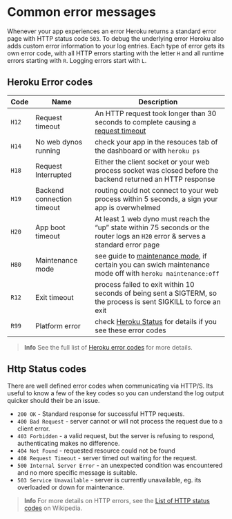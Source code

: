 # Common error messages 

  Whenever your app experiences an error Heroku returns a standard error page with HTTP status code `503`. To debug the underlying error Heroku also adds custom error information to your log entries. Each type of error gets its own error code, with all HTTP errors starting with the letter `H` and all runtime errors starting with `R`. Logging errors start with `L`.

## Heroku Error codes

| Code | Name | Description |
| -- | -- | -- |
| `H12` | Request timeout | An HTTP request took longer than 30 seconds to complete causing a [request timeout](https://devcenter.heroku.com/articles/request-timeout)
| `H14` | No web dynos running | check your app in the resouces tab of the dashboard or with `heroku ps`
| `H18` | Request Interrupted | Either the client socket or your web process socket was closed before the backend returned an HTTP response
| `H19` | Backend connection timeout | routing could not connect to your web process within 5 seconds, a sign your app is overwhelmed
| `H20` | App boot timeout | At least 1 web dyno must reach the “up” state within 75 seconds or the router logs an `H20` error & serves a standard error page
| `H80` | Maintenance mode | see guide to [maintenance mode](https://devcenter.heroku.com/articles/maintenance-mode), if certain you can swich maintenance mode off with `heroku maintenance:off`
| `R12` | Exit timeout |  process failed to exit within 10 seconds of being sent a SIGTERM, so the process is sent SIGKILL to force an exit
| `R99` | Platform error | check [Heroku Status](https://status.heroku.com) for details if you see these error codes

> **Info** See the full list of [Heroku error codes](https://devcenter.heroku.com/articles/error-codes) for more details.

## Http Status codes

  There are well defined error codes when communicating via HTTP/S.  Its useful to know a few of the key codes so you can understand the log output quicker should their be an issue.

  * `200 OK` - Standard response for successful HTTP requests. 
  * `400 Bad Request` - server cannot or will not process the request due to a client error.
  * `403 Forbidden` - a valid request, but the server is refusing to respond, authenticating makes no difference.
  * `404 Not Found` - requested resource could not be found
  * `408 Request Timeout` - server timed out waiting for the request.
  * `500 Internal Server Error` - an unexpected condition was encountered and no more specific message is suitable.
  * `503 Service Unavailable` - server is currently unavailable, eg. its overloaded or down for maintenance.

> **Info** For more details on HTTP errors, see the [List of HTTP status codes](http://en.wikipedia.org/wiki/List_of_HTTP_status_codes) on Wikipedia.
